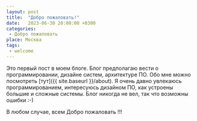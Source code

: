 ```yaml
---
layout: post
title:  "Добро пожаловать!"
date:   2023-06-30 20:00:00 +0300
categories: 
 - Добро пожаловать
place: Москва
tags: 
 - welcome
---
```

Это первый пост в моем блоге. 
Блог предполагаю вести о программировании, дизайне систем, архитектуре ПО.
Обо мне можно посмотреть [тут]({{ site.baseurl }}/about).
Я очень давно увлекаюсь программированием, интересуюсь дизайном ПО, как устроены большие и сложные системы.
Блог никогда не вел, так что возможны ошибки :-)

В любом случае, всем Добро пожаловать !!!
